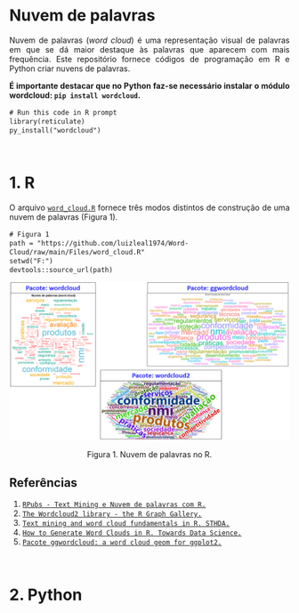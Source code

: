 # Nuvem de palavras
<p align="justify">Nuvem de palavras (<i>word cloud</i>) é uma representação visual de palavras em que se dá maior destaque às palavras que aparecem com mais frequência. Este repositório fornece códigos de programação em R e Python criar nuvens de palavras.</p>

<p align="justify"><b>É importante destacar que no Python faz-se necessário instalar o módulo wordcloud: <code>pip install wordcloud</code>.</b></p>

```{r}
# Run this code in R prompt
library(reticulate)
py_install("wordcloud")
```

</br>

# 1. R

<p align="justify">O arquivo <a target='_blank' rel='noopener noreferrer' href='https://github.com/luizleal1974/Word-Cloud/blob/main/Files/word_cloud.R'><code>word_cloud.R</code></a> fornece três modos distintos de construção de uma nuvem de palavras (Figura 1).</p>

```{r}
# Figura 1
path = "https://github.com/luizleal1974/Word-Cloud/raw/main/Files/word_cloud.R"
setwd("F:")
devtools::source_url(path)
```

<p align="center"><img src="/Files/word_cloud_R.png" alt="Drawing"/></p>

<div align="center">Figura 1. Nuvem de palavras no R.</div>


<p align="justify"></p>

<p align="justify"></p>

## Referências

<p align="justify">
<ol>
<li><a target='_blank' rel='noopener noreferrer' href='https://rpubs.com/amrofi/word_cloud_with_R_Mateus'><code>RPubs - Text Mining e Nuvem de palavras com R.</code></a></li>
<li><a target='_blank' rel='noopener noreferrer' href='https://r-graph-gallery.com/196-the-wordcloud2-library.html'><code>The Wordcloud2 library - the R Graph Gallery.</code></a></li>
<li><a target='_blank' rel='noopener noreferrer' href='http://www.sthda.com/english/wiki/text-mining-and-word-cloud-fundamentals-in-r-5-simple-steps-you-should-know'><code>Text mining and word cloud fundamentals in R. STHDA.</code></a></li>
<li><a target='_blank' rel='noopener noreferrer' href='https://towardsdatascience.com/create-a-word-cloud-with-r-bde3e7422e8a'><code>How to Generate Word Clouds in R. Towards Data Science.</code></a></li>
<li><a target='_blank' rel='noopener noreferrer' href='https://cran.r-project.org/web/packages/ggwordcloud/vignettes/ggwordcloud.html'><code>Pacote ggwordcloud: a word cloud geom for ggplot2.</code></a></li>
</ol>
</p>

</br>

# 2. Python
